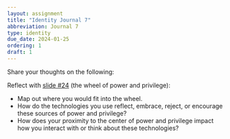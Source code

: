```yaml
---
layout: assignment
title: "Identity Journal 7"
abbreviation: Journal 7
type: identity
due_date: 2024-01-25
ordering: 1
draft: 1
---
```


Share your thoughts on the following:

Reflect with [slide #24](https://docs.google.com/presentation/d/1CDKEhCcmTxJR4T51I2SerH68zrMS79LKKkEX9h6Ie9E/edit#slide=id.g13ddf636b3e_0_13) (the wheel of power and privilege):

- Map out where you would fit into the wheel.
- How do the technologies you use reflect, embrace, reject, or encourage these sources of power and privilege?
- How does your proximity to the center of power and privilege impact how you interact with or think about these technologies?
